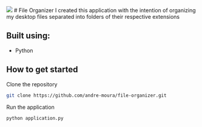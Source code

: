 <img src="https://img.shields.io/badge/python-v3.10.7-blue"/> 
# File Organizer
I created this application with the intention of organizing my desktop files separated into folders of their respective extensions

## Built using:

- Python

## How to get started

Clone the repository
```bash
git clone https://github.com/andre-moura/file-organizer.git
```

Run the application
```bash
python application.py
```
